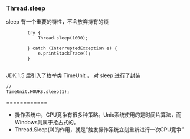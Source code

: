 ### Thread.sleep

sleep 有一个重要的特性，不会放弃持有的锁
```
        try {
            Thread.sleep(1000);
            
        } catch (InterruptedException e) {
            e.printStackTrace();
        }


```

JDK 1.5 后引入了枚举类 TimeUnit ， 对 sleep 进行了封装
```$xslt
// 
TimeUnit.HOURS.sleep(1);
```

============

* 操作系统中，CPU竞争有很多种策略。Unix系统使用的是时间片算法，而Windows则属于抢占式的。
* Thread.Sleep(0)的作用，就是“触发操作系统立刻重新进行一次CPU竞争”  


